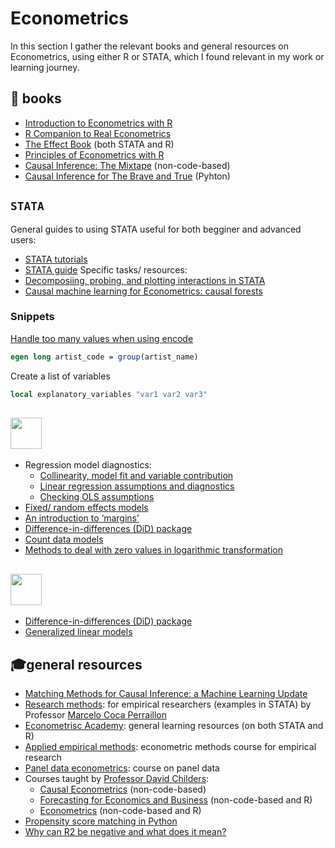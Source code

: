 # Econometrics
          
In this section I gather the relevant books and general resources on Econometrics, using either R or STATA, which I found relevant in my work or learning journey.

## 📖 books
- [Introduction to Econometrics with R](https://www.econometrics-with-r.org/index.html)
- [R Companion to Real Econometrics](https://bookdown.org/carillitony/bailey/)
- [The Effect Book](https://theeffectbook.net/ch-EventStudies.html?panelset=stata-code) (both STATA and R)
- [Principles of Econometrics with  R](https://bookdown.org/ccolonescu/RPoE4/)
- [Causal Inference: The Mixtape](https://mixtape.scunning.com/) (non-code-based)
- [Causal Inference for The Brave and True](https://matheusfacure.github.io/python-causality-handbook/landing-page.html) (Pyhton)


## ```STATA```
General guides to using STATA useful for both begginer and advanced users:
- [STATA tutorials](https://errickson.net/workshops.html)
- [STATA guide](https://wlm.userweb.mwn.de/Stata/wstatgax.htm)
Specific tasks/ resources:
- [Decomposiing, probing, and plotting interactions in STATA](https://stats.oarc.ucla.edu/stata/seminars/interactions-stata/)
- [Causal machine learning for Econometrics: causal forests](https://towardsdatascience.com/causal-machine-learning-for-econometrics-causal-forests-5ab3aec825a7)

### Snippets
[Handle too many values when using encode](https://www.statalist.org/forums/forum/general-stata-discussion/general/1359717-error-message-too-many-values-when-using-encode-command)
```stata
egen long artist_code = group(artist_name)
```

Create a list of variables
```stata
local explanatory_variables "var1 var2 var3"
```

## <img height=50 src="https://cdn.jsdelivr.net/gh/devicons/devicon/icons/rstudio/rstudio-original.svg" />
- Regression model diagnostics:
  - [Collinearity, model fit and variable contribution](https://cran.r-project.org/web/packages/olsrr/vignettes/regression_diagnostics.html)
  - [Linear regression assumptions and diagnostics](http://www.sthda.com/english/articles/39-regression-model-diagnostics/161-linear-regression-assumptions-and-diagnostics-in-r-essentials/)
  - [Checking OLS assumptions](https://www.rpubs.com/elliottb90/olsassumptions)
- [Fixed/ random effects models](https://rstudio-pubs-static.s3.amazonaws.com/372492_3e05f38dd3f248e89cdedd317d603b9a.html)
- [An introduction to ‘margins’](https://cran.r-project.org/web/packages/margins/vignettes/Introduction.html?utm_source=pocket_mylist)
- [Difference-in-differences (DiD) package](https://bcallaway11.github.io/did/)
- [Count data models](https://stats.oarc.ucla.edu/stata/seminars/regression-models-with-count-data/)
- [Methods to deal with zero values in logarithmic transformation](https://aosmith.rbind.io/2018/09/19/the-log-0-problem/#generate-log-normal-data-with-0-values)

## <img height=50 src="https://cdn.jsdelivr.net/gh/devicons/devicon/icons/python/python-original.svg" />
- [Difference-in-differences (DiD) package](https://differences.readthedocs.io/en/latest/getting_started/index.html)
- [Generalized linear models](https://towardsdatascience.com/scikit-learns-generalized-linear-models-4899695445fa)

## 🎓general resources
- [Matching Methods for Causal Inference: a Machine Learning Update](https://humboldt-wi.github.io/blog/research/applied_predictive_modeling_19/matching_methods/)
- [Research methods](https://clas.ucdenver.edu/marcelo-perraillon/teaching/health-services-research-methods-i-hsmp-7607): for empirical researchers (examples in STATA) by Professor [Marcelo Coca Perraillon](https://clas.ucdenver.edu/marcelo-perraillon/)
- [Econometrisc Academy](https://sites.google.com/site/econometricsacademy/home?authuser=0): general learning resources (on both STATA and R)
- [Applied empirical methods](https://github.com/paulgp/applied-methods-phd): econometric methods course for empirical research
- [Panel data econometrics](https://sites.google.com/view/christophe-hurlin/teaching-resources/panel-data-econometrics?utm_source=pocket_mylist): course on panel data
- Courses taught by [Professor David Childers](https://donskerclass.github.io/):
  - [Causal Econometrics](https://donskerclass.github.io/CausalEconometrics.html) (non-code-based)
  - [Forecasting for Economics and Business](https://donskerclass.github.io/Forecasting.html) (non-code-based and R)
  - [Econometrics](https://donskerclass.github.io/EconometricsII/Econometrics.html) (non-code-based and R)
- [Propensity score matching in Python](https://towardsdatascience.com/psmpy-propensity-score-matching-in-python-a3e0cd4d2631)
- [Why can R2 be negative and what does it mean?](https://stats.stackexchange.com/questions/183265/what-does-negative-r-squared-mean)

